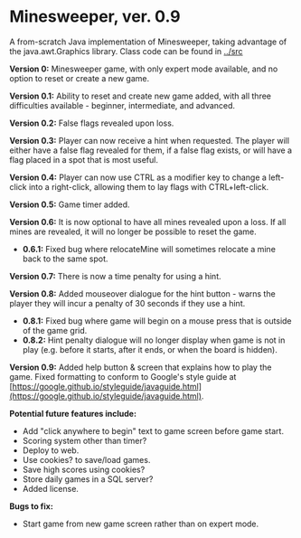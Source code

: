 # Minesweeper, ver. 0.9
A from-scratch Java implementation of Minesweeper, taking advantage of the java.awt.Graphics library. 
Class code can be found in [../src](../master/src)

**Version 0:** Minesweeper game, with only expert mode available, and no option to reset or create a new game.

**Version 0.1:** Ability to reset and create new game added, with all three difficulties available - beginner, 
intermediate, and advanced.

**Version 0.2:** False flags revealed upon loss. 

**Version 0.3:** Player can now receive a hint when requested. The player will either have a false flag revealed for 
them, if a false flag exists, or will have a flag placed in a spot that is most useful.

**Version 0.4:** Player can now use CTRL as a modifier key to change a left-click into a right-click, allowing them to 
lay flags with CTRL+left-click.

**Version 0.5:** Game timer added.

**Version 0.6:** It is now optional to have all mines revealed upon a loss. If all mines are revealed, 
it will no longer be possible to reset the game.
* **0.6.1:** Fixed bug where relocateMine will sometimes relocate a mine back to the 
same spot. 

**Version 0.7:** There is now a time penalty for using a hint. 

**Version 0.8:** Added mouseover dialogue for the hint button - warns the player they will incur a penalty of 30 
seconds if they use a hint.
* **0.8.1:** Fixed bug where game will begin on a mouse press that is outside of the game grid.
* **0.8.2:** Hint penalty dialogue will no longer display when game is not in play (e.g. before it starts, after it 
ends, or when the board is hidden).

**Version 0.9:** Added help button & screen that explains how to play the game. Fixed formatting to conform to Google's
style guide at [https://google.github.io/styleguide/javaguide.html](https://google.github.io/styleguide/javaguide.html).

**Potential future features include:** 
* Add "click anywhere to begin" text to game screen before game start.
* Scoring system other than timer? 
* Deploy to web. 
* Use cookies? to save/load games. 
* Save high scores using cookies?
* Store daily games in a SQL server? 
* Added license. 


**Bugs to fix:** 
* Start game from new game screen rather than on expert mode. 